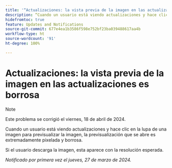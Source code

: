 ```yaml
---
title: '“Actualizaciones: la vista previa de la imagen en las actualizaciones es borrosa”'
description: “Cuando un usuario está viendo actualizaciones y hace clic en la lupa de una imagen para previsualizar la imagen, la previsualización que se abre es extremadamente pixelada y borrosa”.
hidefromtoc: true
feature: Updates and Notifications
source-git-commit: 677e4ea1b3586f598e752bf23ba039488617aa4b
workflow-type: ht
source-wordcount: '91'
ht-degree: 100%

---
```



# Actualizaciones: la vista previa de la imagen en las actualizaciones es borrosa

>[!NOTE]
>
>Este problema se corrigió el viernes, 18 de abril de 2024.


Cuando un usuario está viendo actualizaciones y hace clic en la lupa de una imagen para previsualizar la imagen, la previsualización que se abre es extremadamente pixelada y borrosa.

Si el usuario descarga la imagen, esta aparece con la resolución esperada.

_Notificado por primera vez el jueves, 27 de marzo de 2024._

